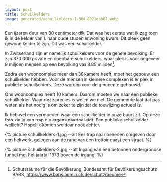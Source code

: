```yaml
---
layout: post
title: Schuilkelders
image: generated/schuilkelders-1-500-8921eab87.webp
---
```


Een ijzeren deur van 30 centimeter dik. Dat was het eerste wat ik zag toen ik in de kelder van I. haar oude studentenwoning kwam. Dit bleek geen gewone kelder te zijn. Dit was een schuilkelder.

In Zwitserland zijn er namelijk schuilkelders voor de gehele bevolking. Er zijn 370 000 private en openbare schuilkelders, waar plek is voor ongeveer 9 miljoen mensen op een bevolking van 8.85 miljoen[^1].

Zodra een wooncomplex meer dan 38 kamers heeft, moet het gebouw een schuilkelder hebben. Voor de mensen in kleinere complexen is er plek in publieke schuilkelders. Deze worden door de gemeente gebouwd.

Ons wooncomplex heeft 10 kamers. Daarom moeten we naar een publieke schuilkelder. Waar deze precies is weten we niet. De gemeente laat dat pas weten als het nodig is om zeker te zijn dat de toewijzing actueel is.

Ik heb wel een vermoeden waar een schuilkelder in onze buurt zit. Op deze foto zie je een trap die ergens naartoe leidt. Een publieke schuilkelder wellicht? Hopelijk komen we daar nooit achter.

{% picture schuilkelders-1.jpg --alt Een trap naar beneden omgeven door een hekwerk, gelegen aan de rand van een trottoir naast een straat. %}

{% picture schuilkelders-2.jpg --alt Ingang van een betonnen ondergrondse tunnel met het jaartal 1973 boven de ingang. %}

[^1]: Schutzräume für die Bevölkerung, Bundesamt für Bevölkerungsschutz BABS, <https://www.babs.admin.ch/de/schutzraeume>
